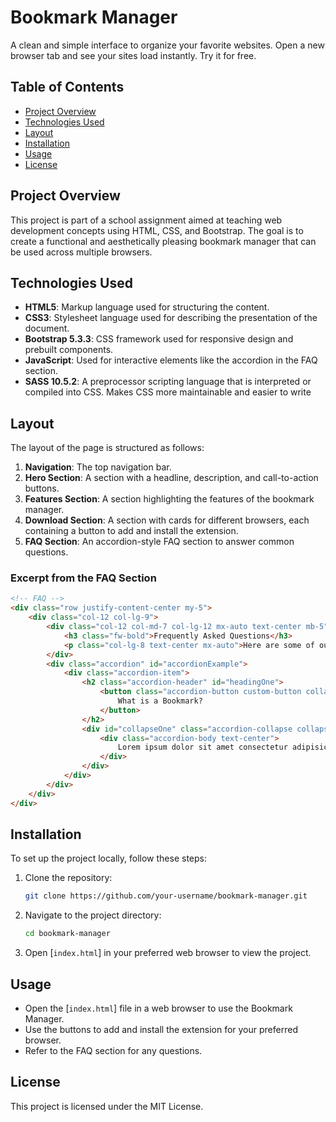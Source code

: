 # Bookmark Manager

A clean and simple interface to organize your favorite websites. Open a new browser tab and see your sites load instantly. Try it for free.

## Table of Contents

- [Project Overview](#project-overview)
- [Technologies Used](#technologies-used)
- [Layout](#layout)
- [Installation](#installation)
- [Usage](#usage)
- [License](#license)

## Project Overview

This project is part of a school assignment aimed at teaching web development concepts using HTML, CSS, and Bootstrap. The goal is to create a functional and aesthetically pleasing bookmark manager that can be used across multiple browsers.

## Technologies Used

- **HTML5**: Markup language used for structuring the content.
- **CSS3**: Stylesheet language used for describing the presentation of the document.
- **Bootstrap 5.3.3**: CSS framework used for responsive design and prebuilt components.
- **JavaScript**: Used for interactive elements like the accordion in the FAQ section.
- **SASS 10.5.2**: A preprocessor scripting language that is interpreted or compiled into CSS. Makes CSS more maintainable and easier to write

## Layout

The layout of the page is structured as follows:

1. **Navigation**: The top navigation bar.
2. **Hero Section**: A section with a headline, description, and call-to-action buttons.
3. **Features Section**: A section highlighting the features of the bookmark manager.
4. **Download Section**: A section with cards for different browsers, each containing a button to add and install the extension.
5. **FAQ Section**: An accordion-style FAQ section to answer common questions.

### Excerpt from the FAQ Section

```html
<!-- FAQ -->
<div class="row justify-content-center my-5">
    <div class="col-12 col-lg-9">
        <div class="col-12 col-md-7 col-lg-12 mx-auto text-center mb-5">
            <h3 class="fw-bold">Frequently Asked Questions</h3>
            <p class="col-lg-8 text-center mx-auto">Here are some of our FAQs. If you have any other questions you'd like answered please feel free to email us.</p>
        </div>
        <div class="accordion" id="accordionExample">
            <div class="accordion-item">
                <h2 class="accordion-header" id="headingOne">
                    <button class="accordion-button custom-button collapsed" type="button" data-bs-toggle="collapse" data-bs-target="#collapseOne" aria-expanded="true" aria-controls="collapseOne">
                        What is a Bookmark?
                    </button>
                </h2>
                <div id="collapseOne" class="accordion-collapse collapse" aria-labelledby="headingOne" data-bs-parent="#accordionExample">
                    <div class="accordion-body text-center">
                        Lorem ipsum dolor sit amet consectetur adipisicing elit. Quisquam quae porro provident repellat velit aliquam, expedita laboriosam eum reprehenderit debitis fugiat accusantium molestias vero nihil quaerat assumenda unde exercitationem. Odio!
                    </div>
                </div>
            </div>
        </div>
    </div>
</div>
```

## Installation

To set up the project locally, follow these steps:

1. Clone the repository:
    ```sh
    git clone https://github.com/your-username/bookmark-manager.git
    ```

2. Navigate to the project directory:
    ```sh
    cd bookmark-manager
    ```

3. Open [`index.html`] in your preferred web browser to view the project.

## Usage

- Open the [`index.html`] file in a web browser to use the Bookmark Manager.
- Use the buttons to add and install the extension for your preferred browser.
- Refer to the FAQ section for any questions.


## License

This project is licensed under the MIT License.
```
